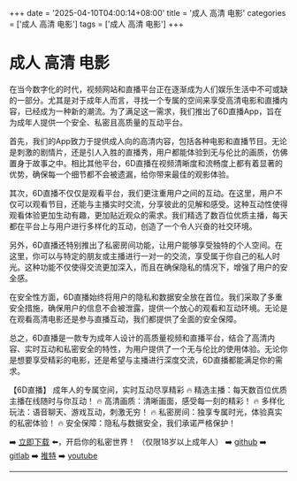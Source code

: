 +++
date = '2025-04-10T04:00:14+08:00'
title = '成人 高清 电影'
categories = ['成人 高清 电影']
tags = ['成人 高清 电影']
+++

# 成人 高清 电影

在当今数字化的时代，视频网站和直播平台正在逐渐成为人们娱乐生活中不可或缺的一部分。尤其是对于成年人而言，寻找一个专属的空间来享受高清电影和直播内容，已经成为一种新的潮流。为了满足这一需求，我们推出了6D直播App，旨在为成年人提供一个安全、私密且高质量的互动平台。

首先，我们的App致力于提供成人向的高清内容，包括各种电影和直播节目。无论是刺激的剧情片，还是引人入胜的直播秀，用户都能体验到无与伦比的画质，仿佛置身于故事之中。相比其他平台，6D直播在视频清晰度和流畅度上都有着显著的优势，确保每一个细节都不会被遗漏，给你带来最佳的观影体验。

其次，6D直播不仅仅是观看平台，我们更注重用户之间的互动。在这里，用户不仅可以观看节目，还能与主播实时交流，分享彼此的见解和感受。这种互动性使得观看体验更加生动有趣，更加贴近观众的需求。我们精选了数百位优质主播，每天都在平台上与用户进行多样化的互动，创造了一个令人兴奋的社交环境。

另外，6D直播还特别推出了私密房间功能，让用户能够享受独特的个人空间。在这里，你可以与特定的朋友或主播进行一对一的交流，享受属于你自己的私人时光。这种功能不仅使得交流更加深入，而且在确保隐私的情况下，增强了用户的安全感。

在安全性方面，6D直播始终将用户的隐私和数据安全放在首位。我们采取了多重安全措施，确保用户的信息不会被泄露，提供一个放心的观看和互动环境。无论是在观看高清电影还是参与直播互动，我们都提供了全面的安全保障。

总之，6D直播是一款专为成年人设计的高质量视频和直播平台，结合了高清内容、实时互动和私密安全的特性，为用户提供了一个无与伦比的使用体验。无论你是想要享受精彩的电影，还是希望与主播进行深度交流，6D直播都能满足你的需求。

【6D直播】
成年人的专属空间，实时互动尽享精彩
🔥 精选主播：每天数百位优质主播在线随时与你互动！
🔥 高清画质：清晰画面，感受每一刻的精彩！
🔥 多样化玩法：语音聊天、游戏互动，刺激无穷！
🔥 私密房间：独享专属时光，体验真实的私密体验！
🔥 安全保障：隐私与数据安全，我们承诺严格保护！

➡️ [立即下载](https://down123.s3.ap-east-1.amazonaws.com/down/down.html?channelCode=blog) ⬅️，开启你的私密世界！
（仅限18岁以上成年人）
➡️ [github](https://aldult-live.github.io/)
➡️ [gitlab](https://seo-09598d.gitlab.io/)
➡️ [推特](https://x.com/wegame33)
➡️ [youtube](https://www.youtube.com/@6Dlive)

---
